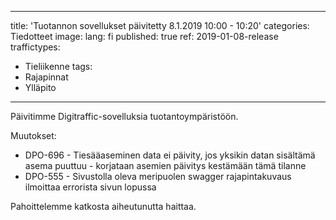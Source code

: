  ---
title: 'Tuotannon sovellukset päivitetty 8.1.2019 10:00 - 10:20'
categories: Tiedotteet
image: 
lang: fi
published: true
ref: 2019-01-08-release
traffictypes:
  - Tieliikenne
tags:
  - Rajapinnat
  - Ylläpito
---

Päivitimme Digitraffic-sovelluksia tuotantoympäristöön.

Muutokset:

- DPO-696 - Tiesääaseminen data ei päivity, jos yksikin datan sisältämä asema puuttuu - korjataan asemien päivitys kestämään tämä tilanne
- DPO-555 - Sivustolla oleva meripuolen swagger rajapintakuvaus ilmoittaa errorista sivun lopussa

Pahoittelemme katkosta aiheutunutta haittaa.

